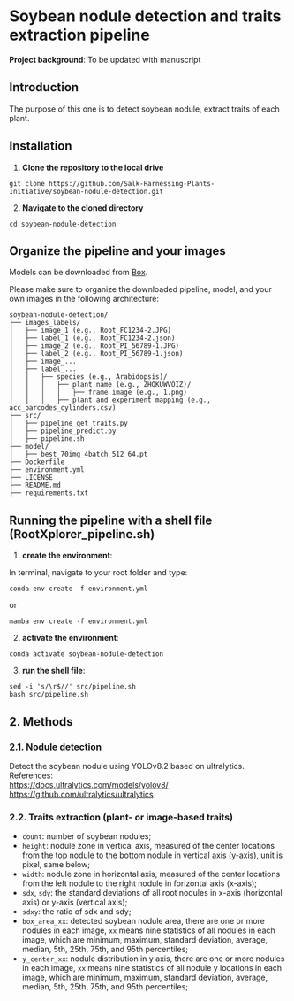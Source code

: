 # Soybean nodule detection and traits extraction pipeline

**Project background**: To be updated with manuscript

## Introduction<br />
  The purpose of this one is to detect soybean nodule, extract traits of each plant.<br />

## Installation <br />
1. **Clone the repository to the local drive**<br />
  ```
  git clone https://github.com/Salk-Harnessing-Plants-Initiative/soybean-nodule-detection.git
  ```

2. **Navigate to the cloned directory**
  ```
  cd soybean-nodule-detection
  ```

## Organize the pipeline and your images
Models can be downloaded from [Box](https://salkinstitute.box.com/s/cqgv1dwm1hkf84eid72hdjqg47nwbpo5).

Please make sure to organize the downloaded pipeline, model, and your own images in the following architecture:

```
soybean-nodule-detection/
├── images_labels/
│   ├── image_1 (e.g., Root_FC1234-2.JPG)
│   ├── label_1 (e.g., Root_FC1234-2.json)
│   ├── image_2 (e.g., Root_PI_56789-1.JPG)
│   ├── label_2 (e.g., Root_PI_56789-1.json)
│   ├── image_... 
│   ├── label_...
│   │   ├── species (e.g., Arabidopsis)/
│   │   │   ├── plant name (e.g., ZHOKUWVOIZ)/
│   │   │   │   ├── frame image (e.g., 1.png)
│   │   │   ├── plant and experiment mapping (e.g., acc_barcodes_cylinders.csv)
├── src/
│   ├── pipeline_get_traits.py
│   ├── pipeline_predict.py
│   ├── pipeline.sh
├── model/
│   ├── best_70img_4batch_512_64.pt
├── Dockerfile
├── environment.yml
├── LICENSE
├── README.md
├── requirements.txt
```

## Running the pipeline with a shell file (RootXplorer_pipeline.sh)
1. **create the environment**:

  In terminal, navigate to your root folder and type:
  ```
  conda env create -f environment.yml
  ```

  or
  ```
  mamba env create -f environment.yml
  ```

2. **activate the environment**:

  ```
  conda activate soybean-nodule-detection
  ```

3. **run the shell file**:

  ```
  sed -i 's/\r$//' src/pipeline.sh
  bash src/pipeline.sh
  ```

## 2. Methods<br />
### 2.1. Nodule detection<br />
Detect the soybean nodule using YOLOv8.2 based on ultralytics.<br />
References: <br />
https://docs.ultralytics.com/models/yolov8/<br />
https://github.com/ultralytics/ultralytics<br />
### 2.2. Traits extraction (plant- or image-based traits)<br />
- `count`: number of soybean nodules;<br />
- `height`: nodule zone in vertical axis, measured of the center locations from the top nodule to the bottom nodule in vertical axis (y-axis), unit is pixel, same below;<br />
- `width`: nodule zone in horizontal axis, measured of the center locations from the left nodule to the right nodule in forizontal axis (x-axis);<br />
- `sdx`, `sdy`: the standard deviations of all root nodules in x-axis (horizontal axis) or y-axis (vertical axis);<br />
- `sdxy`: the ratio of sdx and sdy;<br />
- `box_area_xx`: detected soybean nodule area, there are one or more nodules in each image, `xx` means nine statistics of all nodules in each image, which are minimum, maximum, standard deviation, average, median, 5th, 25th, 75th, and 95th percentiles;<br />
- `y_center_xx`: nodule distribution in y axis, there are one or more nodules in each image, `xx` means nine statistics of all nodule y locations in each image, which are minimum, maximum, standard deviation, average, median, 5th, 25th, 75th, and 95th percentiles;<br />
